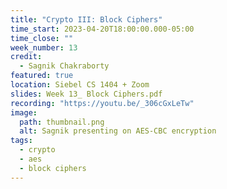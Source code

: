 ```yaml
---
title: "Crypto III: Block Ciphers"
time_start: 2023-04-20T18:00:00.000-05:00
time_close: ""
week_number: 13
credit:
  - Sagnik Chakraborty
featured: true
location: Siebel CS 1404 + Zoom
slides: Week 13_ Block Ciphers.pdf
recording: "https://youtu.be/_306cGxLeTw"
image:
  path: thumbnail.png
  alt: Sagnik presenting on AES-CBC encryption
tags:
  - crypto
  - aes
  - block ciphers
---
```

